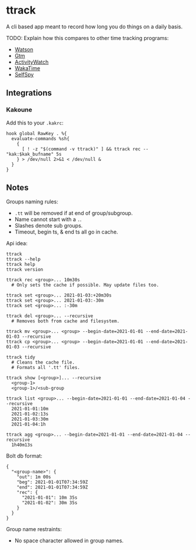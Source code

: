 # ttrack
A cli based app meant to record how long you do things on a daily basis.

TODO: Explain how this compares to other time tracking programs:
- [Watson](https://tailordev.github.io/Watson/)
- [Gtm](https://github.com/laughedelic/gtm)
- [ActivityWatch](https://github.com/ActivityWatch/activitywatch)
- [WakaTime](https://wakatime.com/)
- [SelfSpy](https://github.com/selfspy/selfspy)

## Integrations
### Kakoune
Add this to your `.kakrc`:
```
hook global RawKey . %{
  evaluate-commands %sh{
    {
      [ ! -z "$(command -v ttrack)" ] && ttrack rec -- "kak:$kak_bufname" 5s
    } > /dev/null 2>&1 < /dev/null &
  }
}
```

## Notes
Groups naming rules:
- `.tt` will be removed if at end of group/subgroup.
- Name cannot start with a `.`.
- Slashes denote sub groups.
- Timeout, begin ts, & end ts all go in cache.

Api idea:
```
ttrack 
ttrack --help
ttrack help
ttrack version

ttrack rec <group>... 10m30s
  # Only sets the cache if possible. May update files too.

ttrack set <group>... 2021-01-03:+20m30s
ttrack set <group>... 2021-01-03:-30m
ttrack set <group>... :-30m

ttrack del <group>... --recursive
  # Removes both from cache and filesystem.

ttrack mv <group>... <group> --begin-date=2021-01-01 --end-date=2021-01-03 --recursive
ttrack cp <group>... <group> --begin-date=2021-01-01 --end-date=2021-01-03 --recursive

ttrack tidy
  # Cleans the cache file.
  # Formats all '.tt' files.
  
ttrack show [<group>]... --recursive
  <group-1>
  <group-1>/<sub-group

ttrack list <group>... --begin-date=2021-01-01 --end-date=2021-01-04 --recursive
  2021-01-01:10m
  2021-01-02:13s
  2021-01-03:30m
  2021-01-04:1h

ttrack agg <group>... --begin-date=2021-01-01 --end-date=2021-01-04 --recursive
  1h40m13s
```

Bolt db format:
```
{
  "<group-name>": {
    "out": 1m 00s
    "beg": 2021-01-01T07:34:59Z
    "end": 2021-01-01T07:34:59Z
    "rec": {
      "2021-01-01": 10m 35s
      "2021-01-02": 30m 35s
    }
  }
}
```

Group name restraints:
- No space character allowed in group names.
